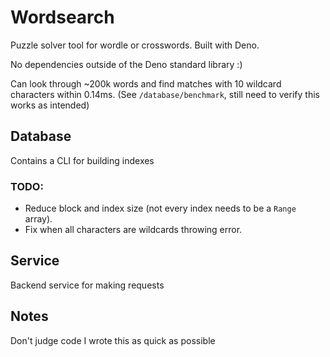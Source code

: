 # Wordsearch

Puzzle solver tool for wordle or crosswords. Built with Deno.

No dependencies outside of the Deno standard library :)

Can look through ~200k words and find matches with 10 wildcard characters within 0.14ms. (See `/database/benchmark`, still need to verify this works as intended)

## Database

Contains a CLI for building indexes

### TODO:

- Reduce block and index size (not every index needs to be a `Range` array).
- Fix when all characters are wildcards throwing error.

## Service

Backend service for making requests

## Notes

Don't judge code I wrote this as quick as possible